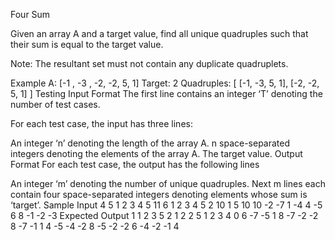 Four Sum


Given an array A and a target value, find all unique quadruples such that their sum is equal to the target value.

Note: The resultant set must not contain any duplicate quadruplets.

Example
A: [-1 , -3 , -2, -2, 5, 1]
Target: 2
Quadruples: [
 [-1, -3, 5, 1],
 [-2, -2, 5, 1]
]
Testing
Input Format
The first line contains an integer ‘T’ denoting the number of test cases.

For each test case, the input has three lines:

An integer ‘n’ denoting the length of the array A.
n space-separated integers denoting the elements of the array A.
The target value.
Output Format
For each test case, the output has the following lines

An integer ‘m’ denoting the number of unique quadruples.
Next m lines each contain four space-separated integers denoting elements whose sum is ‘target’.
Sample Input
4
5
1 2 3 4 5
11
6
1 2 3 4 5 2
10
1
5
10
10
-2 -7 1 -4 4 -5 6 8 -1 -2
-3
Expected Output
1
1 2 3 5
2
1 2 2 5
1 2 3 4
0
6
-7 -5 1 8
-7 -2 -2 8
-7 -1 1 4
-5 -4 -2 8
-5 -2 -2 6
-4 -2 -1 4